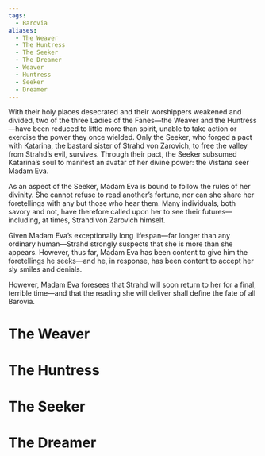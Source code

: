 ```yaml
---
tags:
  - Barovia
aliases:
  - The Weaver
  - The Huntress
  - The Seeker
  - The Dreamer
  - Weaver
  - Huntress
  - Seeker
  - Dreamer
---
```

With their holy places desecrated and their worshippers weakened and divided, two of the three Ladies of the Fanes—the Weaver and the Huntress—have been reduced to little more than spirit, unable to take action or exercise the power they once wielded. Only the Seeker, who forged a pact with Katarina, the bastard sister of Strahd von Zarovich, to free the valley from Strahd’s evil, survives. Through their pact, the Seeker subsumed Katarina’s soul to manifest an avatar of her divine power: the Vistana seer Madam Eva.

As an aspect of the Seeker, Madam Eva is bound to follow the rules of her divinity. She cannot refuse to read another’s fortune, nor can she share her foretellings with any but those who hear them. Many individuals, both savory and not, have therefore called upon her to see their futures—including, at times, Strahd von Zarovich himself.

Given Madam Eva’s exceptionally long lifespan—far longer than any ordinary human—Strahd strongly suspects that she is more than she appears. However, thus far, Madam Eva has been content to give him the foretellings he seeks—and he, in response, has been content to accept her sly smiles and denials.

However, Madam Eva foresees that Strahd will soon return to her for a final, terrible time—and that the reading she will deliver shall define the fate of all Barovia.

# The Weaver
# The Huntress
# The Seeker
# The Dreamer